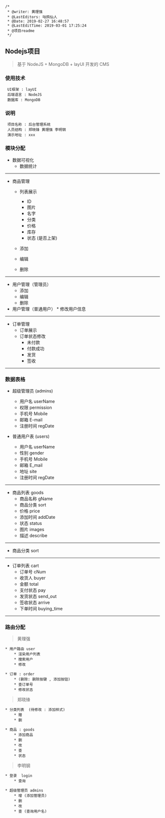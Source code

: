 ```
/*
 * @writer: 黄理强
 * @LastEditors: 咕鸽仙人
 * @Date: 2019-02-27 16:48:57
 * @LastEditTime: 2019-03-01 17:25:24
 * @项目readme
 */
```
## Nodejs项目

>  基于 NodeJS + MongoDB + layUI 开发的 CMS

### 使用技术

     UI框架 : layUI
     后端语言 : NodeJS
     数据库 : MongoDB

### 说明
     项目名称 : 后台管理系统
     人员结构 : 郑晓锋 黄理强 李明钢
     演示地址 : xxx

### 模块分配

* 数据可视化
    * 数据统计

****

* 商品管理
    * 列表展示
        * ID
        * 图片
        * 名字
        * 分类
        * 价格
        * 库存
        * 状态 (是否上架)

    * 添加
    * 编辑
    * 删除

****

* 用户管理（管理员）
    * 添加
    * 编辑
    * 删除
* 用户管理（普通用户）
      * 修改用户信息


****

* 订单管理
    * 订单展示
    * 订单状态修改
        * 未付款
        * 付款成功
        * 发货
        * 签收

****

### 数据表格

* 超级管理员    (admins)
    * 用户名    userName
    * 权限      permission 
    * 手机号    Mobile
    * 邮箱      E-mail
    * 注册时间  regDate

* 普通用户表    (users)
    * 用户名    userName
    * 性别      gender
    * 手机号    Mobile
    * 邮箱      E_mail
    * 地址      site
    * 注册时间  regDate

****

* 商品列表      goods
    * 商品名称  gName
    * 商品分类  sort
    * 价格      price
    * 添加时间  addDate
    * 状态      status
    * 图片      images
    * 描述      describe

****

* 商品分类      sort

****

* 订单列表      cart
    * 订单号    cNum
    * 收货人    buyer
    * 金额      total
    * 支付状态  pay
    * 发货状态  send_out
    * 签收状态  arrive
    * 下单时间  buying_time

****
### 路由分配


> 黄理强

    * 用户路由 user
        * 渲染用户列表
        * 搜索用户
        * 修改

    * 订单 : order
        * (删除: 删除按键 , 添加按钮)
        * 查订单号
        * 修改状态

> 郑晓锋

    * 分类列表  (待修改 : 添加样式)
        * 赠
        * 删

    * 商品 : goods
        * 添加商品
        * 删
        * 改
        * 查
        * 状态

> 李明钢

    * 登录  login
        * 查询

    * 超级管理员 admins
        * 增 (添加管理员)
        * 删
        * 改
        * 查 (查询用户名)


